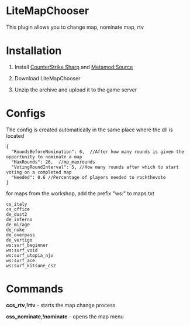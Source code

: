# LiteMapChooser
This plugin allows you to change map, nominate map, rtv

# Installation
1. Install [CounterStrike Sharp](https://github.com/roflmuffin/CounterStrikeSharp) and [Metamod:Source](https://www.sourcemm.net/downloads.php/?branch=master)

2. Download LiteMapChooser

3. Unzip the archive and upload it to the game server

# Configs
The config is created automatically in the same place where the dll is located
```
{
  "RoundsBeforeNomination": 6,	//After how many rounds is given the opportunity to nominate a map
  "MaxRounds": 26,	//mp_maxrounds
  "VotingRoundInterval": 5,	//How many rounds after which to start voting on a completed map
  "Needed": 0.6 //Percentage of players needed to rockthevote
}
```
for maps from the workshop, add the prefix "ws:" to maps.txt
```
cs_italy
cs_office
de_dust2
de_inferno
de_mirage
de_nuke
de_overpass
de_vertigo
ws:surf_beginner
ws:surf_void
ws:surf_utopia_njv
ws:surf_ace
ws:surf_kitsune_cs2
```

# Commands
**ccs_rtv**,**!rtv** - starts the map change process

**css_nominate**,**!nominate** - opens the map menu
